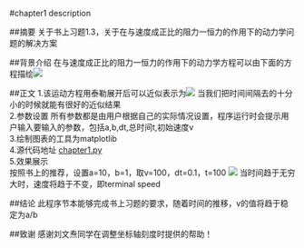 #chapter1 description

##摘要
关于书上习题1.3，关于在与速度成正比的阻力一恒力的作用下的动力学问题的解决方案

##背景介绍
在与速度成正比的阻力一恒力的作用下的动力学方程可以由下面的方程描绘![](http://imgsrc.baidu.com/forum/w%3D580/sign=89665c9a6a224f4a5799731b39f69044/9aa99fc451da81cb0246a9715566d01608243134.jpg)

##正文
1.该运动方程用泰勒展开后可以近似表示为![](http://imgsrc.baidu.com/forum/w%3D580/sign=89665c9a6a224f4a5799731b39f69044/9aa99fc451da81cb0246a9715566d01608243134.jpg)
  当我们把时间间隔去的十分小的时候就能有很好的近似结果<br>
2.参数设置
  所有参数都是由用户根据自己的实际情况设置，程序运行时会提示用户输入要输入的参数，包括a,b,dt,总时间t,初始速度v <br>
3.绘制图表的工具为matplotlib<br>
4.源代码地址 [chapter1.py](https://github.com/zqbinggong/computational-physics_N2013301020039/blob/master/chapter1.py) <br>
5.效果展示<br>
  按照书上的推荐，设置a=10，b=1，取v=100，dt=0.1，t=100
  ![](http://imgsrc.baidu.com/forum/pic/item/043dc08ba61ea8d3e61e59b7900a304e241f588f.jpg)     当时间趋于无穷大时，速度将趋于不变，即terminal speed

##结论
  此程序节本能够完成书上习题的要求，随着时间的推移，v的值将趋于稳定为a/b
 
##致谢
感谢刘文焘同学在调整坐标轴刻度时提供的帮助！

